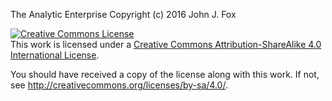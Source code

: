 The Analytic Enterprise Copyright (c) 2016 John J. Fox

<a rel="license" href="http://creativecommons.org/licenses/by-sa/4.0/"><img alt="Creative Commons License" style="border-width:0" src="https://i.creativecommons.org/l/by-sa/4.0/88x31.png" /></a><br />This work is licensed under a <a rel="license" href="http://creativecommons.org/licenses/by-sa/4.0/">Creative Commons Attribution-ShareAlike 4.0 International License</a>.

You should have received a copy of the license along with this
work.  If not, see <http://creativecommons.org/licenses/by-sa/4.0/>.
